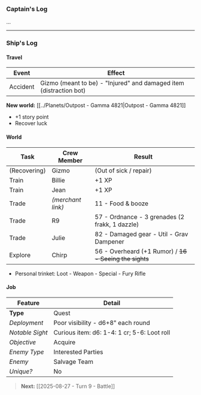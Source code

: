 ### Captain's Log

...

---

### Ship's Log

#### Travel

| Event    | Effect                                                             |
| -------- | ------------------------------------------------------------------ |
| Accident | Gizmo (meant to be) - "Injured" and damaged item (distraction bot) |

**New world:** [[../Planets/Outpost - Gamma 4821|Outpost - Gamma 4821]]

+ +1 story point
+ Recover luck

#### World

| Task         | Crew Member       | Result                                                 |
| ------------ | ----------------- | ------------------------------------------------------ |
| (Recovering) | Gizmo             | (Out of sick / repair)                                 |
| Train        | Billie            | +1 XP                                                  |
| Train        | Jean              | +1 XP                                                  |
| Trade        | *(merchant link)* | 11 - Food & booze                                      |
| Trade        | R9                | 57 - Ordnance - 3 grenades (2 frakk, 1 dazzle)         |
| Trade        | Julie             | 82 - Damaged gear - Util - Grav Dampener               |
| Explore      | Chirp             | 56 - Overheard (+1 Rumor) / ~~16 - Seeing the sights~~ |
+ Personal trinket: Loot - Weapon - Special - Fury Rifle

#### Job

| Feature         | Detail                                      |
| --------------- | ------------------------------------------- |
| **Type**        | Quest                                       |
| *Deployment*    | Poor visibility - d6+8" each round          |
| *Notable Sight* | Curious item: d6: 1-4: 1 cr; 5-6: Loot roll |
| *Objective*     | Acquire                                     |
| *Enemy Type*    | Interested Parties                          |
| *Enemy*         | Salvage Team                                |
| *Unique?*       | No                                          |

> **Next:** [[2025-08-27 - Turn 9 - Battle]]
